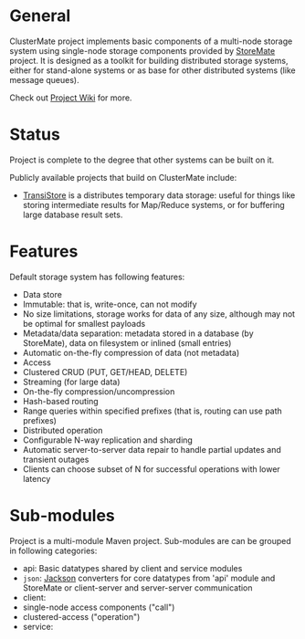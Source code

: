# General

ClusterMate project implements basic components of a multi-node storage system
using single-node storage components provided by
[StoreMate](https://github.com/cowtowncoder/StoreMate) project.
It is designed as a toolkit for building distributed storage systems, either for stand-alone systems or as base for other distributed systems (like message queues).

Check out [Project Wiki](http://github.com/cowtowncoder/ClusterMate/wiki) for more.

# Status

Project is complete to the degree that other systems can be built on it.

Publicly available projects that build on ClusterMate include:

* [TransiStore](https://github.com/FasterXML/TransiStore) is a distributes temporary data storage: useful for things like storing intermediate results for Map/Reduce systems, or for buffering large database result sets.

# Features

Default storage system has following features:

* Data store
 * Immutable: that is, write-once, can not modify
 * No size limitations, storage works for data of any size, although may not be optimal for smallest payloads
 * Metadata/data separation: metadata stored in a database (by StoreMate), data on filesystem or inlined (small entries)
 * Automatic on-the-fly compression of data (not metadata)
* Access
 * Clustered CRUD (PUT, GET/HEAD, DELETE)
 * Streaming (for large data)
 * On-the-fly compression/uncompression
 * Hash-based routing
 * Range queries within specified prefixes (that is, routing can use path prefixes)
* Distributed operation
 * Configurable N-way replication and sharding
 * Automatic server-to-server data repair to handle partial updates and transient outages
 * Clients can choose subset of N for successful operations with lower latency

# Sub-modules

Project is a multi-module Maven project.
Sub-modules are can be grouped in following categories:

* api: Basic datatypes shared by client and service modules
* `json`: [Jackson](https://github.com/FasterXML/jackson-databind) converters for core datatypes from 'api' module and StoreMate
or client-server and server-server communication
* client:
 * single-node access components ("call")
 * clustered-access ("operation")
* service:



